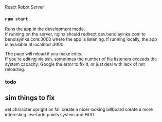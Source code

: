 React Robot Server

### `npm start`

Runs the app in the development mode. <br />
If running on the server, nginx should redirect dev.benolayinka.com to benolayinka.com:3000 where the app is listening.
If running locally, the app is available at localhost:3000.

The page will reload if you make edits.<br />
If you're editing via ssh, sometimes the number of file listeners exceeds the system capacity. Google the error to fix it, or just deal with lack of hot reloading.

### todo
## sim things to fix
set character upright on fall
create a nicer looking billboard
create a more interesting level
add points system and HUD
